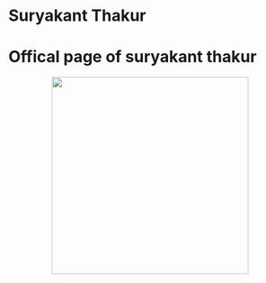 # Suryakant Thakur
# Offical page of suryakant thakur

<p align="center">
  <img src="C:\Users\surya\OneDrive\Documents\GitHub\knighthood\IMG_6323.jpg" width="350" title="">
</p>
